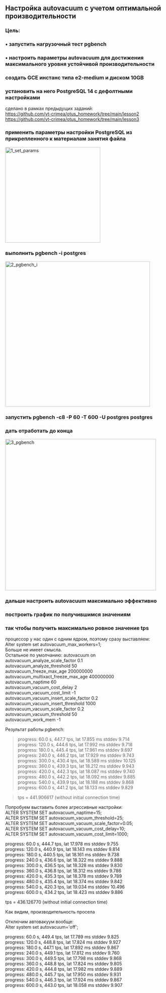 ## Настройка autovacuum с учетом оптимальной производительности
### Цель:
### • запустить нагрузочный тест pgbench
### • настроить параметры autovacuum для достижения максимального уровня устойчивой производительности

### создать GCE инстанс типа e2-medium и диском 10GB
### установить на него PostgreSQL 14 с дефолтными настройками

сделано в рамках предыдущих заданий:</br>
https://github.com/vt-crimea/otus_homework/tree/main/lesson2</br>
https://github.com/vt-crimea/otus_homework/tree/main/lesson3</br>

### применить параметры настройки PostgreSQL из прикрепленного к материалам занятия файла
<img width="302" alt="1_set_params" src="https://user-images.githubusercontent.com/44090170/224489109-e9c6839d-0aee-4174-a6ff-8d99ddfa8581.png">

### выполнить pgbench -i postgres
<img width="460" alt="2_pgbench_i" src="https://user-images.githubusercontent.com/44090170/224489270-1f59b7a9-4619-4e04-b050-6a6728db9995.png">

### запустить pgbench -c8 -P 60 -T 600 -U postgres postgres
### дать отработать до конца
<img width="479" alt="3_pgbench" src="https://user-images.githubusercontent.com/44090170/224489910-55dc1659-1b1c-404d-bb37-a8dddf6ff5b0.png">

### дальше настроить autovacuum максимально эффективно
### построить график по получившимся значениям
### так чтобы получить максимально ровное значение tps

процессор у нас один с одним ядром, поэтому сразу выставляем:</br>
Alter system set autovacuum_max_workers=1;</br>
Больше не имеет смысла.</br>
Остальное по умолчанию:
autovacuum	on </br>
autovacuum_analyze_scale_factor	0.1 </br>
autovacuum_analyze_threshold	50 </br>
autovacuum_freeze_max_age	200000000 </br>
autovacuum_multixact_freeze_max_age	400000000 </br>
autovacuum_naptime	60</br>
autovacuum_vacuum_cost_delay	2</br>
autovacuum_vacuum_cost_limit	-1</br>
autovacuum_vacuum_insert_scale_factor	0.2</br>
autovacuum_vacuum_insert_threshold	1000</br>
autovacuum_vacuum_scale_factor	0.2</br>
autovacuum_vacuum_threshold	50</br>
autovacuum_work_mem	-1</br>

Результат работы pgbench:
>progress: 60.0 s,   447.7 tps, lat 17.855 ms stddev 9.714</br>
>progress: 120.0 s, 444.6 tps, lat 17.992 ms stddev 9.718</br>
>progress: 180.0 s, 445.4 tps, lat 17.961 ms stddev 9.697</br>
>progress: 240.0 s, 446.2 tps, lat 17.929 ms stddev 9.743</br>
>progress: 300.0 s, 430.4 tps, lat 18.589 ms stddev 10.125</br>
>progress: 360.0 s, 439.3 tps, lat 18.212 ms stddev 9.943</br>
>progress: 420.0 s, 442.3 tps, lat 18.087 ms stddev 9.740</br>
>progress: 480.0 s, 442.2 tps, lat 18.092 ms stddev 9.885</br>
>progress: 540.0 s, 439.9 tps, lat 18.188 ms stddev 9.868</br>
>progress: 600.0 s, 441.2 tps, lat 18.133 ms stddev 9.829</br>

>tps = 441.906617 (without initial connection time) </br>

Попробуем выставить более агрессивные настройки: </br>
ALTER SYSTEM SET autovacuum_naptime=15;</br>
ALTER SYSTEM SET autovacuum_vacuum_threshold=25;</br>
ALTER SYSTEM SET autovacuum_vacuum_scale_factor=0.05;</br>
ALTER SYSTEM SET autovacuum_vacuum_cost_delay=10;</br>
ALTER SYSTEM SET autovacuum_vacuum_cost_limit=1000;</br>

progress: 60.0 s,   444.7 tps, lat 17.978 ms stddev 9.755</br>
progress: 120.0 s, 440.9 tps, lat 18.143 ms stddev 9.814</br>
progress: 180.0 s, 440.5 tps, lat 18.161 ms stddev 9.738</br>
progress: 240.0 s, 436.6 tps, lat 18.322 ms stddev 9.888</br>
progress: 300.0 s, 436.5 tps, lat 18.328 ms stddev 9.830</br>
progress: 360.0 s, 436.8 tps, lat 18.312 ms stddev 9.786</br>
progress: 420.0 s, 435.3 tps, lat 18.378 ms stddev 9.789</br>
progress: 480.0 s, 435.4 tps, lat 18.374 ms stddev 9.842</br>
progress: 540.0 s, 420.3 tps, lat 19.034 ms stddev 10.496</br>
progress: 600.0 s, 434.2 tps, lat 18.423 ms stddev 9.886</br>

tps = 436.126770 (without initial connection time) </br>

Как видим, производительность просела </br>

Отключим автовакуум вообще:</br>
Alter system set autovacuum='off';</br>

progress: 60.0 s,   449.4 tps, lat 17.789 ms stddev 9.825</br>
progress: 120.0 s, 448.8 tps, lat 17.824 ms stddev 9.927</br>
progress: 180.0 s, 447.1 tps, lat 17.892 ms stddev 9.867</br>
progress: 240.0 s, 449.1 tps, lat 17.812 ms stddev 9.760</br>
progress: 300.0 s, 449.5 tps, lat 17.798 ms stddev 9.868</br>
progress: 360.0 s, 448.8 tps, lat 17.824 ms stddev 9.805</br>
progress: 420.0 s, 444.8 tps, lat 17.982 ms stddev 9.889</br>
progress: 480.0 s, 445.7 tps, lat 17.950 ms stddev 9.931</br>
progress: 540.0 s, 446.3 tps, lat 17.924 ms stddev 9.867</br>
progress: 600.0 s, 443.0 tps, lat 18.058 ms stddev 9.907</br>
